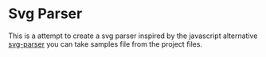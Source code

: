 # Svg Parser 
This is a attempt to create a svg parser inspired by the javascript alternative [svg-parser](https://github.com/Rich-Harris/svg-parser) you can take samples file from the project files.
